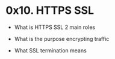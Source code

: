 # 0x10. HTTPS SSL

* What is HTTPS SSL 2 main roles

* What is the purpose encrypting traffic

* What SSL termination means
